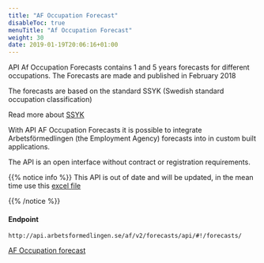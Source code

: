 ```yaml
---
title: "AF Occupation Forecast"
disableToc: true
menuTitle: "Af Occupation Forecast"
weight: 30
date: 2019-01-19T20:06:16+01:00
---
```


API Af Occupation Forecasts contains 1 and 5 years forecasts for different occupations. The Forecasts are made and published in February 2018

The forecasts are based on the standard SSYK (Swedish standard occupation classification)

Read more about [SSYK](http://www.scb.se/dokumentation/klassifikationer-och-standarder/standard-for-svensk-yrkesklassificering-ssyk/)

With API AF Occupation Forecasts it is possible to integrate Arbetsförmedlingen (the Employment Agency) forecasts into in custom built applications.

The API is an open interface without contract or registration requirements.

{{% notice info %}}
This API is out of date and will be updated, in the mean time 
 use this [excel file](https://www.arbetsformedlingen.se/download/18.3c82c654167cc745bacccbde/1549525046120/tabell-yrkesprognoser-feb-2019.xlsx)

{{% /notice %}}

#### Endpoint

````
http://api.arbetsformedlingen.se/af/v2/forecasts/api/#!/forecasts/
````

[AF Occupation forecast ](http://api.arbetsformedlingen.se/af/v2/forecasts/api/#!/forecasts/)



